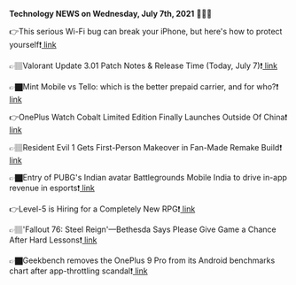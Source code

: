 <b>Technology NEWS on Wednesday, July 7th, 2021</b> 📡📡📡 

👉This serious Wi-Fi bug can break your iPhone, but here's how to protect yourself❗️<a href='https://techblock.club/?p=12977'> link</a>

👉🏽Valorant Update 3.01 Patch Notes & Release Time (Today, July 7)❗️<a href='https://techblock.club/?p=12979'> link</a>

👉🏿Mint Mobile vs Tello: which is the better prepaid carrier, and for who?❗️<a href='https://techblock.club/?p=12981'> link</a>

👉OnePlus Watch Cobalt Limited Edition Finally Launches Outside Of China❗️<a href='https://techblock.club/?p=12983'> link</a>

👉🏽Resident Evil 1 Gets First-Person Makeover in Fan-Made Remake Build❗️<a href='https://techblock.club/?p=12985'> link</a>

👉🏿Entry of PUBG's Indian avatar Battlegrounds Mobile India to drive in-app revenue in esports❗️<a href='https://techblock.club/?p=12987'> link</a>

👉Level-5 is Hiring for a Completely New RPG❗️<a href='https://techblock.club/?p=12989'> link</a>

👉🏽'Fallout 76: Steel Reign'—Bethesda Says Please Give Game a Chance After Hard Lessons❗️<a href='https://techblock.club/?p=12991'> link</a>

👉🏿Geekbench removes the OnePlus 9 Pro from its Android benchmarks chart after app-throttling scandal❗️<a href='https://techblock.club/?p=12993'> link</a>

